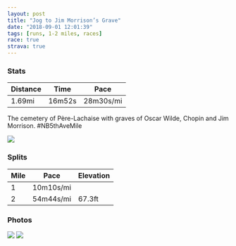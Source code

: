 ```yaml
---
layout: post
title: "Jog to Jim Morrison’s Grave"
date: "2018-09-01 12:01:39"
tags: [runs, 1-2 miles, races]
race: true
strava: true
---
```


### Stats

| Distance | Time | Pace |
|----------|------|------|
|1.69mi|16m52s|28m30s/mi|

The cemetery of Père-Lachaise with graves of Oscar Wilde, Chopin and Jim Morrison. #NB5thAveMile

<img src='https://maps.googleapis.com/maps/api/staticmap?maptype=roadmap&path=enc:krfiHyalMu@gAxC_LlDqGvBUb@sKjBuA_Jif@pAmBmD_HlCvF~@m@_DgJpAiEoIuUH{QvB{FImH|AkFbGgCVoHfD{BaBuLdDiCtAZn@xCiC[x@mFzB^pA{Cx@rB&key=AIzaSyC1MId7bFpkLXNAaYhBSTb8jLyiSqzbDtM&size=800x800&markers=color:yellow|label:S|48.86326,2.36077&markers=color:green|label:F|48.858569999999986,2.3939799999999996'>

### Splits

| Mile | Pace | Elevation |
|------|------|-----------|
|1|10m10s/mi||
|2|54m44s/mi|67.3ft|

### Photos
<img src='https://dgtzuqphqg23d.cloudfront.net/pjcxcU0tcusijQd7WX-ZgbYII-fHtC3nf9lPYcgLDUg-576x768.jpg'>

<img src='https://dgtzuqphqg23d.cloudfront.net/ZrMOtiCfOUdR5uUHKx9ReFjm96t683v8f0qfF5sFJbM-576x768.jpg'>
